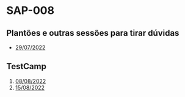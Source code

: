 # SAP-008

## Plantões e outras sessões para tirar dúvidas
- [29/07/2022](https://youtu.be/D-MbZo6HKV0)

## TestCamp
1. [08/08/2022](https://youtu.be/MIHHUa9gFVU)
1. [15/08/2022](https://www.youtube.com/watch?v=2gm93LmnC4Q)